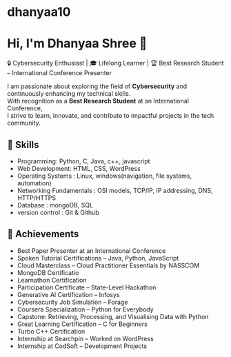 # dhanyaa10
# Hi, I'm Dhanyaa Shree 👋

🔒 Cybersecurity Enthusiast | 🎓 Lifelong Learner | 🏆 Best Research Student – International Conference Presenter  

I am passionate about exploring the field of **Cybersecurity** and continuously enhancing my technical skills.  
With recognition as a **Best Research Student** at an International Conference,  
I strive to learn, innovate, and contribute to impactful projects in the tech community.  


## 🔹 Skills
- Programming: Python, C, Java, c++, javascript
- Web Development: HTML, CSS, WordPress
- Operating Systems : Linux, windows(navigation, file systems, automation)
- Networking Fundamentals : OSI models, TCP/IP, IP addressing, DNS, HTTP/HTTPS
- Database : mongoDB, SQL
- version control : Git & Github

## 🔹 Achievements
- Best Paper Presenter at an International Conference
- Spoken Tutorial Certifications – Java, Python, JavaScript
- Cloud Masterclass – Cloud Practitioner Essentials by NASSCOM
- MongoDB Certificatio
- Learnathon Certification
- Participation Certificate – State-Level Hackathon
- Generative AI Certification – Infosys
- Cybersecurity Job Simulation – Forage
- Coursera Specialization – Python for Everybody
- Capstone: Retrieving, Processing, and Visualising Data with Python
- Great Learning Certification – C for Beginners
- Turbo C++ Certification
- Internship at Searchpin – Worked on WordPress
- Internship at CodSoft – Development Projects

## 
